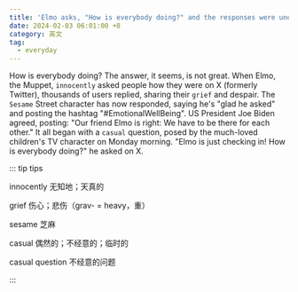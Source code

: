 ```yaml
---
title: 'Elmo asks, "How is everybody doing?" and the responses were unexpected'
date: 2024-02-03 06:01:00 +8
category: 英文
tag:
  - everyday
---
```


How is everybody doing? The answer, it seems, is not great. When Elmo, the Muppet, `innocently` asked people how they were on X (formerly Twitter), thousands of users replied, sharing their `grief` and despair. The `Sesame` Street character has now responded, saying he's "glad he asked" and posting the hashtag "#EmotionalWellBeing". US President Joe Biden agreed, posting: "Our friend Elmo is right: We have to be there for each other." It all began with a `casual` question, posed by the much-loved children's TV character on Monday morning. "Elmo is just checking in! How is everybody doing?" he asked on X.

::: tip tips

innocently 无知地；天真的

grief 伤心；悲伤（grav- = heavy，重）

sesame 芝麻

casual 偶然的；不经意的；临时的

casual question 不经意的问题

:::
